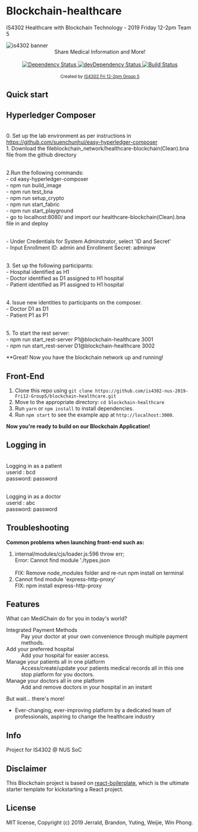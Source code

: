 # Blockchain-healthcare
IS4302 Healthcare with Blockchain Technology - 2019 Friday 12-2pm Team 5


<img src="https://raw.githubusercontent.com/is4302-nus-2019-Fri12-Group5/blockchain-healthcare/master/public/images/banner.png" alt="is4302 banner" align="center" />


<br />

<div align="center">Share Medical Information and More!</div>

<br />

<div align="center">
  <!-- Dependency Status -->
  <a href="https://david-dm.org/flexdinesh/react-redux-boilerplate">
    <img src="https://david-dm.org/flexdinesh/react-redux-boilerplate.svg" alt="Dependency Status" />
  </a>
  <!-- devDependency Status -->
  <a href="https://david-dm.org/flexdinesh/react-redux-boilerplate#info=devDependencies">
    <img src="https://david-dm.org/flexdinesh/react-redux-boilerplate/dev-status.svg" alt="devDependency Status" />
  </a>
  <!-- Build Status -->
  <a href="https://travis-ci.org/flexdinesh/react-redux-boilerplate">
    <img src="https://travis-ci.org/flexdinesh/react-redux-boilerplate.svg" alt="Build Status" />
  </a>
</div>

<br />

<div align="center">
  <sub>Created by <a href="https://twitter.com/flexdinesh">IS4302 Fri 12-2pm Group 5</a></sub>
</div>

## Quick start

## Hyperledger Composer

<br> 0. Set up the lab environment as per instructions in https://github.com/suenchunhui/easy-hyperledger-composer 
<br> 1. Download the fileblockchain_network/healthcare-blockchain(Clean).bna file from the github directory

<br> 2.Run the following commands:
<br> - cd easy-hyperledger-composer
<br> - npm run build_image
<br> - npm run test_bna
<br> - npm run setup_crypto
<br> - npm run start_fabric
<br> - npm run start_playground
<br> - go to localhost:8080/ and import our healthcare-blockchain(Clean).bna file in and deploy

<br> - Under Credentials for System Adminstrator, select 'ID and Secret'
<br> - Input Enrollment ID: admin and Enrollment Secret: adminpw

<br> 3. Set up the following participants:
<br> - Hospital identified as H1
<br> - Doctor identified as D1 assigned to H1 hospital
<br> - Patient identified as P1 assigned to H1 hospital

<br>4. Issue new identities to participants on the composer.
<br> - Doctor D1 as D1
<br> - Patient P1 as P1

<br>5. To start the rest server:
    <br> - npm run start_rest-server P1@blockchain-healthcare 3001
    <br> - npm run start_rest-server D1@blockchain-healthcare 3002

**Great! Now you have the blockchain network up and running!

## Front-End 

1. Clone this repo using `git clone https://github.com/is4302-nus-2019-Fri12-Group5/blockchain-healthcare.git`
2. Move to the appropriate directory: `cd blockchain-healthcare`
3. Run `yarn` or `npm install` to install dependencies.
4. Run `npm start` to see the example app at `http://localhost:3000`.

**Now you're ready to build on our Blockchain Application!**

## Logging in

<br> Logging in as a patient
<br> userid : bcd
<br> password: password

<br> Logging in as a doctor
<br> userid : abc
<br> password: password


## Troubleshooting 

****Common problems when launching front-end such as:****
1. internal/modules/cjs/loader.js:596 throw err;
    <br>Error: Cannot find module './types.json</br>
    <br>FIX: Remove node_modules folder and re-run npm install on terminal</br>
2. Cannot find module 'express-http-proxy'
    <br>FIX: npm install express-http-proxy</br>

## Features 

What can MediChain do for you in today's world?

<dl>

  <dt>Integrated Payment Methods</dt>
  <dd>Pay your doctor at your own convenience through multiple payment methods.</dd>

  <dt>Add your preferred hospital</dt>
  <dd>Add your hospital for easier access.</dd>

  <dt>Manage your patients all in one platform</dt>
  <dd>Access/create/update your patients medical records all in this one stop platform for you doctors.</dd>

  <dt>Manage your doctors all in one platform</dt>
  <dd>Add and remove doctors in your hospital in an instant</dd>

</dl>

But wait... there's more!

  - Ever-changing, ever-improving platform by a dedicated team of professionals, aspiring to change the healthcare industry


## Info

Project for IS4302 @ NUS SoC

## Disclaimer

This Blockchain project is based on [react-boilerplate](https://github.com/react-boilerplate/react-boilerplate), which is the ultimate starter template for kickstarting a React project. 


## License

MIT license, Copyright (c) 2019 Jerrald, Brandon, Yuting, Weijie, Win Phong.
